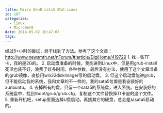 ```yaml
---
title: Micro Gen8 sata5 启动 Linux
id: 187
categories:
  - linux
  - MicroGen8
date: 2016-05-02 10:47:07
tags:
---
```


经过5+小时的尝试，终于找到了方法。参考了这个文章：http://www.newsmth.net/nForum/#!article/DigiHome/419729
1\. 找一张TF卡，我的是2G的。
2\. 启动盘准备的时候，我能进到Linux中，但是用grub-install死活也装不好，浪费了好多时间，各种参数。最后没有办法，使用了这个文章准备的grub镜像，直接用win32diskImager写的启动盘。
3\. 但这个启动盘能进grub，但不能启动我的系统，我和文章的不一样的，我的sata5位置是我安装好的xunbuntu。
4\. 去掉所有的盘，只留一个sata5的系统盘，进入系统。在安装好的系统盘中，找到/boot/grub/grub.cfg，复制这个文件替换掉Tf卡里的这个文件。
5\. 重新开机吧，setup里面选择U盘启动。再插其它的硬盘，总会是从sata5启动的。
